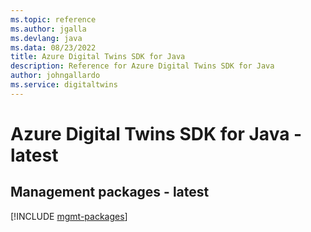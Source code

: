 ```yaml
---
ms.topic: reference
ms.author: jgalla
ms.devlang: java
ms.data: 08/23/2022
title: Azure Digital Twins SDK for Java
description: Reference for Azure Digital Twins SDK for Java
author: johngallardo
ms.service: digitaltwins
---
```

# Azure Digital Twins SDK for Java - latest

## Management packages - latest
[!INCLUDE [mgmt-packages](digital-twins-mgmt-index.md)]